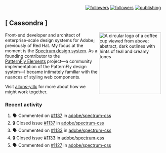 <p align="right"><a rel="me" href="https://front-end.social/@castastrophe">
    <img alt="followers" title="Follow me on Mastodon" src="https://img.shields.io/mastodon/follow/109297102751309835?domain=https%3A%2F%2Ffront-end.social&label=Follow&logo=mastodon&logoColor=white&style=for-the-badge&labelColor=008080&color=006969"/></a>
  <a href="https://codepen.io/castastrophe/">
    <img alt="followers" title="Follow me on CodePen" src="https://img.shields.io/badge/23-1?color=640464&labelColor=7c007c&style=for-the-badge&logo=codepen&label=Follow"/></a>
<a href="https://castastrophe.medium.com/">
    <img alt="publishing" title="View articles on Medium" src="https://img.shields.io/badge/107-1?color=666&labelColor=444&label=subscribe&logo=medium&logoColor=white&style=for-the-badge"/></a>
</p>

## [&nbsp;Cassondra&nbsp;]

<img align="right" src="https://github-production-user-asset-6210df.s3.amazonaws.com/1840295/253016758-ba468774-1cd3-42c2-8f43-947b5eeb5edf.png" height="200" alt="A circular logo of a coffee cup viewed from above; abstract, dark outlines with hints of teal and creamy tones">

Front-end developer and architect of enterprise-scale design systems for Adobe; previously of Red Hat. My focus at the moment is the [Spectrum design system](https://github.com/adobe/spectrum-css). As a founding contributor to the [PatternFly&nbsp;Elements](https://github.com/patternfly/patternfly-elements) project&mdash;a community implementation of the PatternFly design system&mdash;I became intimately familiar with the nuances of styling web components.

Visit [allons-y.llc](http://allons-y.llc/) for more about how we might work together.

### Recent activity

<!--START_SECTION:activity-->
1. 🗣 Commented on [#1137](https://github.com/adobe/spectrum-css/issues/1137#issuecomment-2532913907) in [adobe/spectrum-css](https://github.com/adobe/spectrum-css)
2. 🔒 Closed issue [#1137](https://github.com/adobe/spectrum-css/issues/1137) in [adobe/spectrum-css](https://github.com/adobe/spectrum-css)
3. 🗣 Commented on [#1133](https://github.com/adobe/spectrum-css/issues/1133#issuecomment-2532911310) in [adobe/spectrum-css](https://github.com/adobe/spectrum-css)
4. 🔒 Closed issue [#1133](https://github.com/adobe/spectrum-css/issues/1133) in [adobe/spectrum-css](https://github.com/adobe/spectrum-css)
5. 🗣 Commented on [#1127](https://github.com/adobe/spectrum-css/issues/1127#issuecomment-2532909406) in [adobe/spectrum-css](https://github.com/adobe/spectrum-css)
<!--END_SECTION:activity-->
